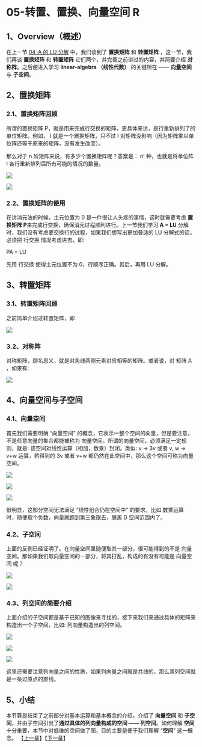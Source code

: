 # 05-转置、置换、向量空间 R

## 1、Overview（概述）

在上一节 [04-A 的 LU 分解](https://github.com/apachecn/math/blob/master/04-A%E7%9A%84LU%E5%88%86%E8%A7%A3/04-A%E7%9A%84LU%E5%88%86%E8%A7%A3.md) 中，我们谈到了 **置换矩阵** 和 **转置矩阵** ，这一节，我们再谈 **置换矩阵** 和 **转置矩阵** 它们两个，并完善之前讲过的内容，并简要介绍 **对称阵**。之后便进入学习 **linear-algebra （线性代数）** 的关键所在 —— **向量空间** 与 **子空间**。

## 2、置换矩阵

### 2.1、置换矩阵回顾
所谓的置换矩阵 P，就是用来完成行交换的矩阵，更具体来讲，是行重新排列了的单位矩阵。例如， I 就是一个置换矩阵，只不过 I 对矩阵没影响（因为矩阵乘以单位阵还等于原来的矩阵，没有发生改变）。

那么对于 n 阶矩阵来说，有多少个置换矩阵呢？答案是： n! 种，也就是将单位阵 I 各行重新排列后所有可能的情况的数量。

![](../images/05/LA_5_1.jpg)

![](../images/05/LA_5_2.jpg)

### 2.2、置换矩阵的使用
在讲消元法的时候，主元位置为 0 是一件很让人头疼的事情，这时就需要考虑 **置换矩阵 P**来完成行交换，确保消元过程顺利进行。上一节我们学习 **A = LU** 分解时，我们没有考虑要交换行的过程，如果我们想写出更加普适的 LU 分解式的话，必须把 行交换 情况考虑进去，即: 

PA = LU

先用 行交换 使得主元位置不为 0，行顺序正确。其后，再用 LU 分解。

## 3、转置矩阵

### 3.1、转置矩阵回顾

之前简单介绍过转置矩阵，即

![](../images/05/LA_5_3.jpg)

### 3.2、对称阵

对称矩阵，顾名思义，就是对角线两侧元素对应相等的矩阵。或者说，对 矩阵 A ，如果有: 

![](../images/05/LA_5_4.png)

## 4、向量空间与子空间

### 4.1、向量空间
首先我们需要明确 “向量空间” 的概念，它表示一整个空间的向量，但是要注意，不是任意向量的集合都能被称为 向量空间。所谓的向量空间，必须满足一定规则，就是: 该空间对线性运算（相加，数乘）封闭。类似: v -> 3v 或者 v, w -> v+w 运算，若得到的  3v 或者 v+w 都仍然在此空间中，那么这个空间可称为向量空间。

![](../images/05/LA_5_5.jpg)

![](../images/05/LA_5_6.jpg)

![](../images/05/LA_5_7.jpg)

很明显，这部分空间无法满足 “线性组合仍在空间中” 的要求，比如 数乘运算 时，随便取个负数，向量就跑到第三象限去，脱离 D 空间范围内了。

### 4.2、子空间
上面的反例已经证明了。在向量空间里随便取其一部分，很可能得到的不是 向量空间。那如果我们取向量空间的一部分，将其打乱，构成的有没有可能是 向量空间 呢？

![](../images/05/LA_5_8.jpg)

![](../images/05/LA_5_9.jpg)

### 4.3、列空间的简要介绍
上面介绍的子空间都是基于已知的图像来寻找的，接下来我们来通过具体的矩阵来构造出一个子空间，比如: 列向量构造出的列空间。

![](../images/05/LA_5_10.jpg)

![](../images/05/LA_5_11.jpg)

![](../images/05/LA_5_12.jpg)

这里还需要注意列向量之间的性质，如果列向量之间就是共线的，那么其列空间就是一条过原点的直线。

## 5、小结

本节算是结束了之前部分对基本运算和基本概念的介绍。介绍了 **向量空间** 和 **子空间**，并由子空间引出了**通过具体的列向量构成的空间 —— 列空间**。如何理解 **空间** 十分重要，本节中对低维的空间做了图，目的主要是便于我们理解 “**空间**” 这一概念。
【[上一章](../04-A的LU分解/04-A的LU分解.md)】【[下一章](../06-列空间和零空间/06-列空间和零空间.md)】
